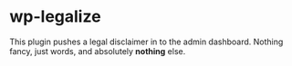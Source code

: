 # wp-legalize

This plugin pushes a legal disclaimer in to the admin dashboard. Nothing
fancy, just words, and absolutely **nothing** else.


